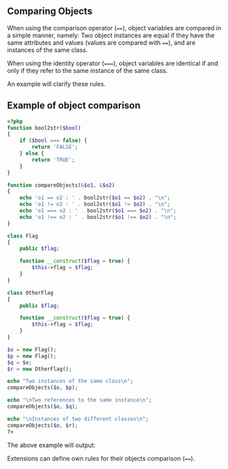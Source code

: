 
 
## Comparing Objects
 
 When using the comparison operator (`==`), object variables are compared in a simple manner, namely: Two object instances are equal if they have the same attributes and values (values are compared with `==`), and are instances of the same class. 
 
 When using the identity operator (`===`), object variables are identical if and only if they refer to the same instance of the same class. 
 
 An example will clarify these rules. <div class="example">
     
## Example of object comparison
 

```php
<?php
function bool2str($bool)
{
    if ($bool === false) {
        return 'FALSE';
    } else {
        return 'TRUE';
    }
}

function compareObjects(&$o1, &$o2)
{
    echo 'o1 == o2 : ' . bool2str($o1 == $o2) . "\n";
    echo 'o1 != o2 : ' . bool2str($o1 != $o2) . "\n";
    echo 'o1 === o2 : ' . bool2str($o1 === $o2) . "\n";
    echo 'o1 !== o2 : ' . bool2str($o1 !== $o2) . "\n";
}

class Flag
{
    public $flag;

    function __construct($flag = true) {
        $this->flag = $flag;
    }
}

class OtherFlag
{
    public $flag;

    function __construct($flag = true) {
        $this->flag = $flag;
    }
}

$o = new Flag();
$p = new Flag();
$q = $o;
$r = new OtherFlag();

echo "Two instances of the same class\n";
compareObjects($o, $p);

echo "\nTwo references to the same instance\n";
compareObjects($o, $q);

echo "\nInstances of two different classes\n";
compareObjects($o, $r);
?>
```
 
The above example will output:
 
<!-- start screen -->
<!--


Two instances of the same class
o1 == o2 : TRUE
o1 != o2 : FALSE
o1 === o2 : FALSE
o1 !== o2 : TRUE

Two references to the same instance
o1 == o2 : TRUE
o1 != o2 : FALSE
o1 === o2 : TRUE
o1 !== o2 : FALSE

Instances of two different classes
o1 == o2 : FALSE
o1 != o2 : TRUE
o1 === o2 : FALSE
o1 !== o2 : TRUE

     
-->
 
</div> 
 
<div class="note">
     
 Extensions can define own rules for their objects comparison (`==`). 
 
</div>
 

